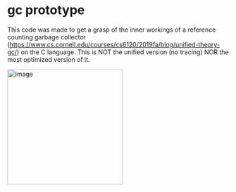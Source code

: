 # gc prototype

This code was made to get a grasp of the inner workings of a reference counting garbage collector (https://www.cs.cornell.edu/courses/cs6120/2019fa/blog/unified-theory-gc/) on the C language. 
This is NOT the unified version (no tracing) NOR the most optimized version of it. 

<img width="262" alt="image" src="https://github.com/fig-stack/gcproto/assets/115978760/b2bd9a5c-67cf-4936-9beb-b56000fe12aa">

